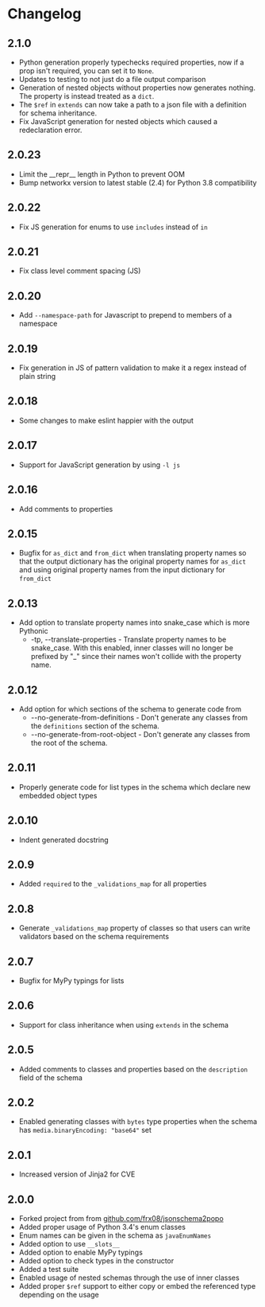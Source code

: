 # Changelog

## 2.1.0

-  Python generation properly typechecks required properties, now if a prop isn't required, you can set it to `None`.
-  Updates to testing to not just do a file output comparison
-  Generation of nested objects without properties now generates nothing. The property is instead treated as a `dict`.
-  The `$ref` in `extends` can now take a path to a json file with a definition for schema inheritance.
-  Fix JavaScript generation for nested objects which caused a redeclaration error.

## 2.0.23

-  Limit the \_\_repr__ length in Python to prevent OOM
-  Bump networkx version to latest stable (2.4) for Python 3.8 compatibility

## 2.0.22

-  Fix JS generation for enums to use `includes` instead of `in`

## 2.0.21

-  Fix class level comment spacing (JS)

## 2.0.20

-  Add `--namespace-path` for Javascript to prepend to members of a namespace

## 2.0.19

-   Fix generation in JS of pattern validation to make it a regex instead of plain string

## 2.0.18

-   Some changes to make eslint happier with the output

## 2.0.17

-   Support for JavaScript generation by using `-l js`

## 2.0.16

-   Add comments to properties

## 2.0.15

-   Bugfix for `as_dict` and `from_dict` when translating property names so that the output dictionary has the original property names for `as_dict` and
    using original property names from the input dictionary for `from_dict`

## 2.0.13

-   Add option to translate property names into snake_case which is more Pythonic
    -   -tp, --translate-properties - Translate property names to be snake_case. With this enabled, inner classes will no longer be prefixed by "\_" since their names won't collide with the property name.

## 2.0.12

-   Add option for which sections of the schema to generate code from
    -   --no-generate-from-definitions - Don't generate any classes from the `definitions` section of the schema.
    -   --no-generate-from-root-object - Don't generate any classes from the root of the schema.

## 2.0.11

-   Properly generate code for list types in the schema which declare new embedded object types

## 2.0.10

-   Indent generated docstring

## 2.0.9

-   Added `required` to the `_validations_map` for all properties

## 2.0.8

-   Generate `_validations_map` property of classes so that users can write validators based on the schema requirements

## 2.0.7

-   Bugfix for MyPy typings for lists

## 2.0.6

-   Support for class inheritance when using `extends` in the schema

## 2.0.5

-   Added comments to classes and properties based on the `description` field of the schema

## 2.0.2

-   Enabled generating classes with `bytes` type properties when the schema has `media.binaryEncoding: "base64"` set

## 2.0.1

-   Increased version of Jinja2 for CVE

## 2.0.0

-   Forked project from from [github.com/frx08/jsonschema2popo](https://github.com/frx08/jsonschema2popo)
-   Added proper usage of Python 3.4's enum classes
-   Enum names can be given in the schema as `javaEnumNames`
-   Added option to use `__slots__`
-   Added option to enable MyPy typings
-   Added option to check types in the constructor
-   Added a test suite
-   Enabled usage of nested schemas through the use of inner classes
-   Added proper `$ref` support to either copy or embed the referenced type depending on the usage
